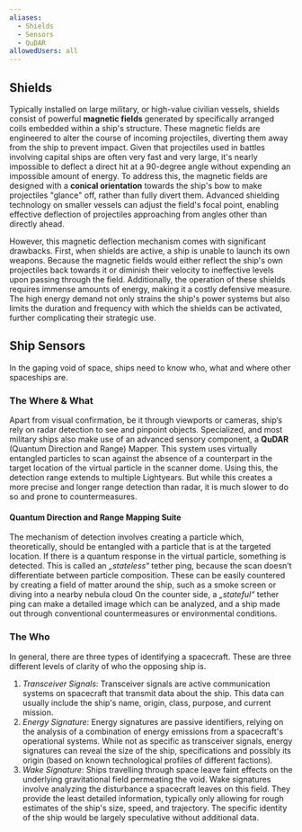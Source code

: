 ```yaml
---
aliases:
  - Shields
  - Sensors
  - QuDAR
allowedUsers: all
---
```


## Shields
Typically installed on large military, or high-value civilian vessels, shields consist of powerful **magnetic fields** generated by specifically arranged coils embedded within a ship's structure. These magnetic fields are engineered to alter the course of incoming projectiles, diverting them away from the ship to prevent impact. Given that projectiles used in battles involving capital ships are often very fast and very large, it's nearly impossible to deflect a direct hit at a 90-degree angle without expending an impossible amount of energy. To address this, the magnetic fields are designed with a **conical orientation** towards the ship's bow to make projectiles "glance" off, rather than fully divert them. Advanced shielding technology on smaller vessels can adjust the field's focal point, enabling effective deflection of projectiles approaching from angles other than directly ahead.

However, this magnetic deflection mechanism comes with significant drawbacks. First, when shields are active, a ship is unable to launch its own weapons. Because the magnetic fields would either reflect the ship's own projectiles back towards it or diminish their velocity to ineffective levels upon passing through the field. Additionally, the operation of these shields requires immense amounts of energy, making it a costly defensive measure. The high energy demand not only strains the ship's power systems but also limits the duration and frequency with which the shields can be activated, further complicating their strategic use.
## Ship Sensors
In the gaping void of space, ships need to know who, what and where other spaceships are.
### The Where & What
Apart from visual confirmation, be it through viewports or cameras, ship‘s rely on radar detection to see and pinpoint objects. Specialized, and most military ships also make use of an advanced sensory component, a **QuDAR** (Quantum Direction and Range) Mapper. This system uses virtually entangled particles to scan against the absence of a counterpart in the target location of the virtual particle in the scanner dome. Using this, the detection range extends to multiple Lightyears. But while this creates a more precise and longer range detection than radar, it is much slower to do so and prone to countermeasures.
#### Quantum Direction and Range Mapping Suite
The mechanism of detection involves creating a particle which, theoretically, should be entangled with a particle that is at the targeted location. If there is a quantum response in the virtual particle, something is detected.
This is called an _„stateless“_ tether ping, because the scan doesn’t differentiate between particle composition. These can be easily countered by creating a field of matter around the ship, such as a smoke screen or diving into a nearby nebula cloud
On the counter side, a _„stateful“_ tether ping can make a detailed image which can be analyzed, and a ship made out through conventional countermeasures or environmental conditions.

### The Who
In general, there are three types of identifying a spacecraft. These are three different levels of clarity of who the opposing ship is.
1. _Transceiver Signals_: Transceiver signals are active communication systems on spacecraft that transmit data about the ship. This data can usually include the ship's name, origin, class, purpose, and current mission.
2. _Energy Signature_: Energy signatures are passive identifiers, relying on the analysis of a combination of energy emissions from a spacecraft's operational systems. While not as specific as transceiver signals, energy signatures can reveal the size of the ship, specifications and possibly its origin (based on known technological profiles of different factions).
3. _Wake Signature_: Ships travelling through space leave faint effects on the underlying gravitational field permeating the void. Wake signatures involve analyzing the disturbance a spacecraft leaves on this field. They provide the least detailed information, typically only allowing for rough estimates of the ship's size, speed, and trajectory. The specific identity of the ship would be largely speculative without additional data.